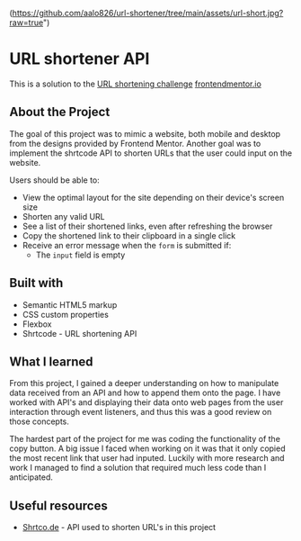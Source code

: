 (https://github.com/aalo826/url-shortener/tree/main/assets/url-short.jpg?raw=true")


# URL shortener API

This is a solution to the [URL shortening challenge](https://www.frontendmentor.io/challenges/url-shortening-api-landing-page-2ce3ob-G) [frontendmentor.io](https://www.frontendmentor.io/)


## About the Project

The goal of this project was to mimic a website, both mobile and desktop from the designs provided by Frontend Mentor. Another goal was to implement the shrtcode API to shorten URLs that the user could input on the website.

Users should be able to:
- View the optimal layout for the site depending on their device's screen size
- Shorten any valid URL
- See a list of their shortened links, even after refreshing the browser
- Copy the shortened link to their clipboard in a single click
- Receive an error message when the `form` is submitted if:
  - The `input` field is empty

## Built with

- Semantic HTML5 markup
- CSS custom properties
- Flexbox
- Shrtcode - URL shortening API


## What I learned

From this project, I gained a deeper understanding on how to manipulate data received from an API and how to append them onto the page. I have worked with API's and displaying their data onto web pages from the user interaction through event listeners, and thus this was a good review on those concepts.

The hardest part of the project for me was coding the functionality of the copy button. A big issue I faced when working on it was that it only copied the most recent link that user had inputed. Luckily with more research and work I managed to find a solution that required much less code than I anticipated.

## Useful resources

- [Shrtco.de](https://shrtco.de/) - API used to shorten URL's in this project
